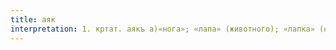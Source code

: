 ```yaml
---
title: аяк
interpretation: 1. кртат. аякъ а)«нога»; «лапа» (животного); «лапка» (насекомого); б)«ножка»; «опора, стойка, свая»; в)«чаша; бокал»; «деревянная чашка»; 2. тюрк. а)«приток»; «устье, низовье» (реки); б)«водоотводный канал»; «рукав» (связывающий два водоема); в)«шаг»; г)«ступенька»; д)«фут» (мера длины); е) «место в комнате возле двери» (не на почетном месте)
---
```

